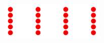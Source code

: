 <p align="center">
  <img alt="Preview do projeto desenvolvido." src="https://github.com/Eduardoppereira/projeto_estacionamento/blob/master/Captura%20de%20tela%202024-04-17%20.png" width="60%">
</p>
